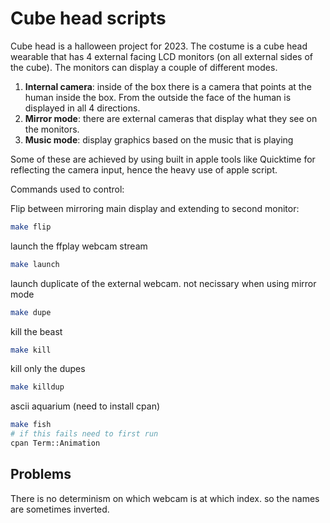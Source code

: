# Cube head scripts

Cube head is a halloween project for 2023. The costume is a cube head wearable that has 4 external facing LCD monitors (on all external sides of the cube). The monitors can display a couple of different modes. 

1. **Internal camera**: inside of the box there is a camera that points at the human inside the box. From the outside the face of the human is displayed in all 4 directions.
2. **Mirror mode**: there are external cameras that display what they see on the monitors.
3. **Music mode**: display graphics based on the music that is playing

Some of these are achieved by using built in apple tools like Quicktime for reflecting the camera input, hence the heavy use of apple script.

Commands used to control:

Flip between mirroring main display and extending to second monitor:

```bash
make flip
```

launch the ffplay webcam stream

```bash
make launch
```

launch duplicate of the external webcam. not necissary when using mirror mode

```bash
make dupe
```

kill the beast

```bash
make kill
```

kill only the dupes  

```bash
make killdup
```

ascii aquarium (need to install cpan)

```bash
make fish
# if this fails need to first run
cpan Term::Animation
```

## Problems

There is no determinism on which webcam is at which index. so the names are sometimes inverted.